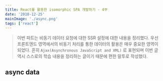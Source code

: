 ```yaml
---
title: React를 활용한 isomorphic SPA 개발하기 - 4부
date: '2018-12-25'
mainImage: './async.png'
tags: ['react']
---
```


> 이번 파트는 비동기 데이터 요청에 대한 SSR 설정에 대한 내용을 정리했다. 우선 프론트엔드 영역에서의 비동기 처리를 통한 데이터의 활용은 매우 중요한 영역이 되었다. 흔히 `Ajax(Asynchronous JavaScript and XML)` 로 표현되며 이번 글 역시 스스로의 학습 내용을 정리하는 글이기 때문에 편한 말투로 작성했다.

## async data
